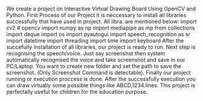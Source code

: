 We create a project on Interactive Virtual Drawing Board Using OpenCV and Python.
First Process of our Project it is neccessary to install all libraries successfully that have used in project.
All libra. are mentioned below:
import cv2             # opencv
import numpy as np
import mediapipe as mp
from collections import deque
import os
import pyautogui
import speech_recognition as sr
import datetime
import threading
import time
import  keyboard
After the succefully installation of all libraries, our project is ready to run.
Next step is recognising the speech/voice. Just say screenshot then system automatically recognised the voice and take screenshot and save in our PC/Laptop. You want to create new folder and set the path to save the screenshot.
(Only Screenshot Command is detectable).
Finally our project running or execution proccess is done. After the successfully execution you can draw virtually some possible things like ABCD,1234.lines.
This project is perfectally useful for children for the education purpose.

